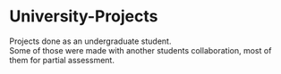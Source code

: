 # University-Projects
Projects done as an undergraduate student. <br/>
Some of those were made with another students collaboration, most of them for partial assessment.
